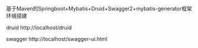 基于Maven的Springboot+Mybatis+Druid+Swagger2+mybatis-generator框架环境搭建

druid
http://localhost/druid

swagger
http://localhost/swagger-ui.html

